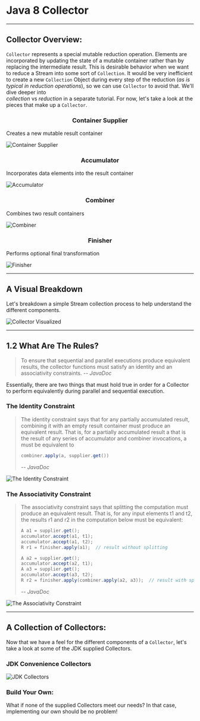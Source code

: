 # Java 8 Collector

---

## Collector Overview:

`Collector` represents a special mutable reduction operation. Elements are incorporated by updating
the state of a mutable container rather than by replacing the intermediate result. This is desirable
behavior when we want to reduce a Stream into some sort of `Collection`. It would be very
inefficient to create a new `Collection` Object during every step of the reduction (*as is typical
in reduction operations*), so we can use `Collector` to avoid that. We'll dive deeper into  
*collection* vs *reduction* in a separate tutorial. For now, let's take a look at the pieces that
make up a `Collector`.

<h3 style="text-align: center;">Container Supplier</h3>

Creates a new mutable result container

![Container Supplier](src/main/resources/collector/supplier.png "Container Supplier")

<h3 style="text-align: center;">Accumulator</h3>

Incorporates data elements into the result container

![Accumulator](src/main/resources/collector/accumulator.png "Accumulator")

<h3 style="text-align: center;">Combiner</h3>

Combines two result containers

![Combiner ](src/main/resources/collector/combiner.png "Combiner")

<h3 style="text-align: center;">Finisher</h3>

Performs optional final transformation

![Finisher](src/main/resources/collector/finisher.png "Finisher")

---

## A Visual Breakdown

Let's breakdown a simple Stream collection process to help understand the different components.

![Collector Visualized](src/main/resources/collector/samplebreakdown.png "Collector Visualized")

---

## 1.2 What Are The Rules?

> To ensure that sequential and parallel executions produce equivalent results, the collector functions must satisfy an identity and an associativity constraints.
> -- <cite>JavaDoc</cite>

Essentially, there are two things that must hold true in order for a Collector to perform
equivalently during parallel and sequential execution.

### The Identity Constraint

> The identity constraint says that for any partially accumulated result, combining it with an empty result container must produce an equivalent result. That is, for a partially accumulated result a that is the result of any series of accumulator and combiner invocations, a must be equivalent to
> ```java
> combiner.apply(a, supplier.get())
> ```
> -- <cite>JavaDoc</cite>

![The Identity Constraint](src/main/resources/collector/identityconstraint.png "The Identity Constraint")

### The Associativity Constraint

> The associativity constraint says that splitting the computation must produce an equivalent result. That is, for any input elements t1 and t2, the results r1 and r2 in the computation below must be equivalent:
> ```java
> A a1 = supplier.get();
> accumulator.accept(a1, t1);
> accumulator.accept(a1, t2);
> R r1 = finisher.apply(a1);  // result without splitting
>
> A a2 = supplier.get();
> accumulator.accept(a2, t1);
> A a3 = supplier.get();
> accumulator.accept(a3, t2);
> R r2 = finisher.apply(combiner.apply(a2, a3));  // result with splitting
> ```
> -- <cite>JavaDoc</cite>

![The Associativity Constraint](src/main/resources/collector/associativityconstraint.png "The Associativity Constraint")



---

## A Collection of Collectors:

Now that we have a feel for the different components of a `Collector`, let's take a look at some of
the JDK supplied Collectors.

### JDK Convenience Collectors

![JDK Collectors](src/main/resources/collector/jdkcollectors.png "JDK Collectors")

### Build Your Own:

What if none of the supplied Collectors meet our needs? In that case, implementing our own should be
no problem!

```java

```

